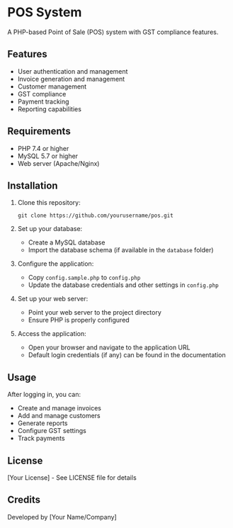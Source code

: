 # POS System

A PHP-based Point of Sale (POS) system with GST compliance features.

## Features

- User authentication and management
- Invoice generation and management
- Customer management
- GST compliance
- Payment tracking
- Reporting capabilities

## Requirements

- PHP 7.4 or higher
- MySQL 5.7 or higher
- Web server (Apache/Nginx)

## Installation

1. Clone this repository:
   ```
   git clone https://github.com/yourusername/pos.git
   ```

2. Set up your database:
   - Create a MySQL database
   - Import the database schema (if available in the `database` folder)

3. Configure the application:
   - Copy `config.sample.php` to `config.php`
   - Update the database credentials and other settings in `config.php`

4. Set up your web server:
   - Point your web server to the project directory
   - Ensure PHP is properly configured

5. Access the application:
   - Open your browser and navigate to the application URL
   - Default login credentials (if any) can be found in the documentation

## Usage

After logging in, you can:
- Create and manage invoices
- Add and manage customers
- Generate reports
- Configure GST settings
- Track payments

## License

[Your License] - See LICENSE file for details

## Credits

Developed by [Your Name/Company]
